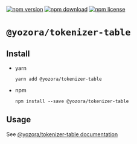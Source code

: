 [![npm version](https://img.shields.io/npm/v/@yozora/tokenizer-table.svg)](https://www.npmjs.com/package/@yozora/tokenizer-table)
[![npm download](https://img.shields.io/npm/dm/@yozora/tokenizer-table.svg)](https://www.npmjs.com/package/@yozora/tokenizer-table)
[![npm license](https://img.shields.io/npm/l/@yozora/tokenizer-table.svg)](https://www.npmjs.com/package/@yozora/tokenizer-table)


# `@yozora/tokenizer-table`

## Install

  * yarn

    ```console
    yarn add @yozora/tokenizer-table
    ```

  * npm

    ```console
    npm install --save @yozora/tokenizer-table
    ```

## Usage

  See [@yozora/tokenizer-table documentation](https://yozora.guanghechen.com/docs/package/tokenizer-table)
